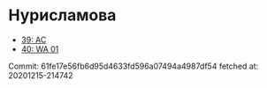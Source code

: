 # Нурисламова
- [39: AC](39.md)
- [40: WA 01](40.md)

Commit: 61fe17e56fb6d95d4633fd596a07494a4987df54
 fetched at: 20201215-214742
